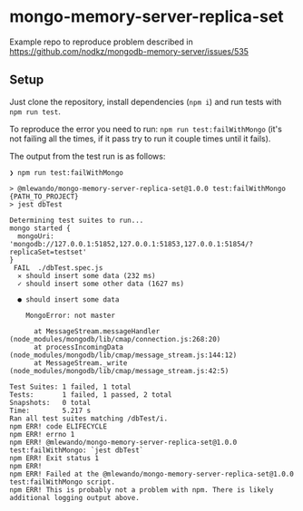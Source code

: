 # mongo-memory-server-replica-set

Example repo to reproduce problem described in https://github.com/nodkz/mongodb-memory-server/issues/535

## Setup

Just clone the repository, install dependencies (`npm i`) and run tests with `npm run test`.

To reproduce the error you need to run: `npm run test:failWithMongo` (it's not failing all the times, if it pass try to run it couple times until it fails).

The output from the test run is as follows:

```
❯ npm run test:failWithMongo

> @mlewando/mongo-memory-server-replica-set@1.0.0 test:failWithMongo {PATH_TO_PROJECT}
> jest dbTest

Determining test suites to run...
mongo started {
  mongoUri: 'mongodb://127.0.0.1:51852,127.0.0.1:51853,127.0.0.1:51854/?replicaSet=testset'
}
 FAIL  ./dbTest.spec.js
  ✕ should insert some data (232 ms)
  ✓ should insert some other data (1627 ms)

  ● should insert some data

    MongoError: not master

      at MessageStream.messageHandler (node_modules/mongodb/lib/cmap/connection.js:268:20)
      at processIncomingData (node_modules/mongodb/lib/cmap/message_stream.js:144:12)
      at MessageStream._write (node_modules/mongodb/lib/cmap/message_stream.js:42:5)

Test Suites: 1 failed, 1 total
Tests:       1 failed, 1 passed, 2 total
Snapshots:   0 total
Time:        5.217 s
Ran all test suites matching /dbTest/i.
npm ERR! code ELIFECYCLE
npm ERR! errno 1
npm ERR! @mlewando/mongo-memory-server-replica-set@1.0.0 test:failWithMongo: `jest dbTest`
npm ERR! Exit status 1
npm ERR!
npm ERR! Failed at the @mlewando/mongo-memory-server-replica-set@1.0.0 test:failWithMongo script.
npm ERR! This is probably not a problem with npm. There is likely additional logging output above.
```
